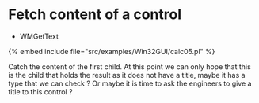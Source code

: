 # Fetch content of a control

* WMGetText

{% embed include file="src/examples/Win32GUI/calc05.pl" %}


Catch the content of the first child.
At this point we can only hope that this is the child that holds the result
as it does not have a title, maybe it has a type that we can check ?
Or maybe it is time to ask the engineers to give a title to this control ?


